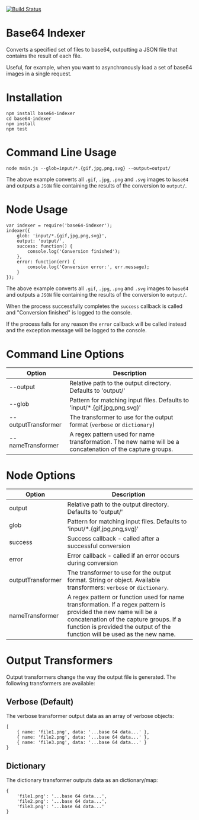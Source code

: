 [![Build Status](https://travis-ci.org/Degree53/base64-indexer.svg?branch=master)](https://travis-ci.org/Degree53/base64-indexer)

# Base64 Indexer

Converts a specified set of files to base64, outputting a JSON file that contains the result of each file.

Useful, for example, when you want to asynchronously load a set of base64 images in a single request.

# Installation

```
npm install base64-indexer
cd base64-indexer
npm install
npm test
```

# Command Line Usage

    node main.js --glob=input/*.{gif,jpg,png,svg} --output=output/

The above example converts all `.gif`, `.jpg`, `.png` and `.svg` images to `base64` and outputs a `JSON` file containing the results of the conversion to `output/`.

# Node Usage

    var indexer = require('base64-indexer');
    indexer({
	    glob: 'input/*.{gif,jpg,png,svg}',
	    output: 'output/',
	    success: function() {
	        console.log('Conversion finished');
	    },
	    error: function(err) {
	        console.log('Conversion error:', err.message);
	    }
    });

The above example converts all `.gif`, `.jpg`, `.png` and `.svg` images to `base64` and outputs a `JSON` file containing the results of the conversion to `output/`.

When the process successfully completes the `success` callback is called and "Conversion finished" is logged to the console.

If the process fails for any reason the `error` callback will be called instead and the exception message will be logged to the console.

# Command Line Options

| Option   | Description |
|----------|-------------|
| --output | Relative path to the output directory.  Defaults to 'output/' |
| --glob   | Pattern for matching input files.  Defaults to 'input/*.{gif,jpg,png,svg}' |
| --outputTransformer | The transformer to use for the output format (`verbose` or `dictionary`)|
| --nameTransformer | A regex pattern used for name transformation.  The new name will be a concatenation of the capture groups. | 

# Node Options

| Option  | Description |
|---------|-------------|
| output  | Relative path to the output directory.  Defaults to 'output/' |
| glob    | Pattern for matching input files.  Defaults to 'input/*.{gif,jpg,png,svg}' |
| success | Success callback - called after a successful conversion |
| error   | Error callback - called if an error occurs during conversion |
| outputTransformer | The transformer to use for the output format.  String or object.  Available transformers: `verbose` or `dictionary`. |
| nameTransformer | A regex pattern or function used for name transformation.  If a regex pattern is provided the new name will be a concatenation of the capture groups. If a function is provided the output of the function will be used as the new name. | 

# Output Transformers

Output transformers change the way the output file is generated.  The following transformers are available:

## Verbose (Default)

The verbose transformer output data as an array of verbose objects:

```
[
    { name: 'file1.png', data: '...base 64 data...' },
    { name: 'file2.png', data: '...base 64 data...' },
    { name: 'file3.png', data: '...base 64 data...' }
}
```

## Dictionary 

The dictionary transformer outputs data as an dictionary/map:

```
{
    'file1.png': '...base 64 data...',
    'file2.png': '...base 64 data...',
    'file3.png': '...base 64 data...'
}
```